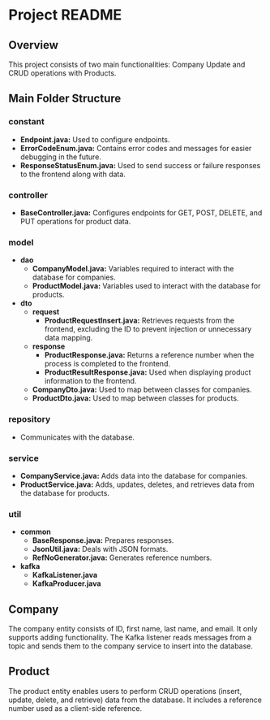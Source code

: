 # Project README

## Overview

This project consists of two main functionalities: Company Update and CRUD operations with Products.

## Main Folder Structure

### constant
- **Endpoint.java:** Used to configure endpoints.
- **ErrorCodeEnum.java:** Contains error codes and messages for easier debugging in the future.
- **ResponseStatusEnum.java:** Used to send success or failure responses to the frontend along with data.

### controller
- **BaseController.java:** Configures endpoints for GET, POST, DELETE, and PUT operations for product data.

### model
- **dao**
  - **CompanyModel.java:** Variables required to interact with the database for companies.
  - **ProductModel.java:** Variables used to interact with the database for products.
- **dto**
  - **request**
    - **ProductRequestInsert.java:** Retrieves requests from the frontend, excluding the ID to prevent injection or unnecessary data mapping.
  - **response**
    - **ProductResponse.java:** Returns a reference number when the process is completed to the frontend.
    - **ProductResultResponse.java:** Used when displaying product information to the frontend.
  - **CompanyDto.java:** Used to map between classes for companies.
  - **ProductDto.java:** Used to map between classes for products.

### repository
- Communicates with the database.

### service
- **CompanyService.java:** Adds data into the database for companies.
- **ProductService.java:** Adds, updates, deletes, and retrieves data from the database for products.

### util
- **common**
  - **BaseResponse.java:** Prepares responses.
  - **JsonUtil.java:** Deals with JSON formats.
  - **RefNoGenerator.java:** Generates reference numbers.
- **kafka**
  - **KafkaListener.java**
  - **KafkaProducer.java**

## Company

The company entity consists of ID, first name, last name, and email. It only supports adding functionality. The Kafka listener reads messages from a topic and sends them to the company service to insert into the database.

## Product

The product entity enables users to perform CRUD operations (insert, update, delete, and retrieve) data from the database. It includes a reference number used as a client-side reference.
